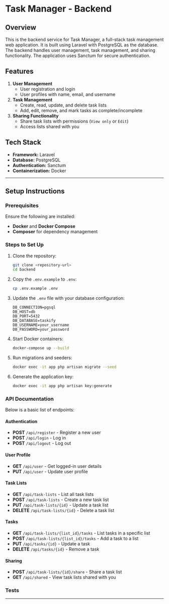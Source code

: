 # **Task Manager - Backend**

## Overview

This is the backend service for Task Manager, a full-stack task management web application. It is built using Laravel with PostgreSQL as the database. The backend handles user management, task management, and sharing functionality. The application uses Sanctum for secure authentication.

## Features

1. **User Management**
    - User registration and login
    - User profiles with name, email, and username
2. **Task Management**
    - Create, read, update, and delete task lists
    - Add, edit, remove, and mark tasks as complete/incomplete
3. **Sharing Functionality**
    - Share task lists with permissions (`View only` or `Edit`)
    - Access lists shared with you

## Tech Stack

-   **Framework:** Laravel
-   **Database:** PostgreSQL
-   **Authentication:** Sanctum
-   **Containerization:** Docker

---

## Setup Instructions

### Prerequisites

Ensure the following are installed:

-   **Docker** and **Docker Compose**
-   **Composer** for dependency management

### Steps to Set Up

1. Clone the repository:
    ```bash
    git clone <repository-url>
    cd backend
    ```
2. Copy the `.env.example` to `.env`:
    ```bash
    cp .env.example .env
    ```
3. Update the `.env` file with your database configuration:
    ```plaintext
    DB_CONNECTION=pgsql
    DB_HOST=db
    DB_PORT=5432
    DB_DATABASE=taskify
    DB_USERNAME=your_username
    DB_PASSWORD=your_password
    ```
4. Start Docker containers:
    ```bash
    docker-compose up --build
    ```
5. Run migrations and seeders:
    ```bash
    docker exec -it app php artisan migrate --seed
    ```
6. Generate the application key:
    ```bash
    docker exec -it app php artisan key:generate
    ```

### API Documentation

Below is a basic list of endpoints:

#### Authentication

-   **POST** `/api/register` - Register a new user
-   **POST** `/api/login` - Log in
-   **POST** `/api/logout` - Log out

#### User Profile

-   **GET** `/api/user` - Get logged-in user details
-   **PUT** `/api/user` - Update user profile

#### Task Lists

-   **GET** `/api/task-lists` - List all task lists
-   **POST** `/api/task-lists` - Create a new task list
-   **PUT** `/api/task-lists/{id}` - Update a task list
-   **DELETE** `/api/task-lists/{id}` - Delete a task list

#### Tasks

-   **GET** `/api/task-lists/{list_id}/tasks` - List tasks in a specific list
-   **POST** `/api/task-lists/{list_id}/tasks` - Add a task to a list
-   **PUT** `/api/tasks/{id}` - Update a task
-   **DELETE** `/api/tasks/{id}` - Remove a task

#### Sharing

-   **POST** `/api/task-lists/{id}/share` - Share a task list
-   **GET** `/api/shared` - View task lists shared with you

### Tests

---
